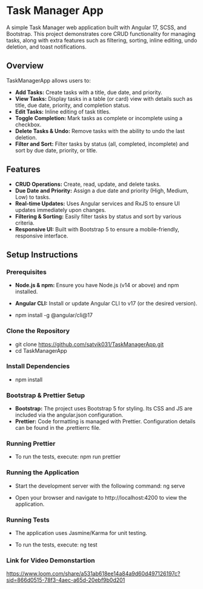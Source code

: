 # Task Manager App

A simple Task Manager web application built with Angular 17, SCSS, and Bootstrap. This project demonstrates core CRUD functionality for managing tasks, along with extra features such as filtering, sorting, inline editing, undo deletion, and toast notifications.

## Overview

TaskManagerApp allows users to:
- **Add Tasks:** Create tasks with a title, due date, and priority.
- **View Tasks:** Display tasks in a table (or card) view with details such as title, due date, priority, and completion status.
- **Edit Tasks:** Inline editing of task titles.
- **Toggle Completion:** Mark tasks as complete or incomplete using a checkbox.
- **Delete Tasks & Undo:** Remove tasks with the ability to undo the last deletion.
- **Filter and Sort:** Filter tasks by status (all, completed, incomplete) and sort by due date, priority, or title.

## Features

- **CRUD Operations:** Create, read, update, and delete tasks.
- **Due Date and Priority:** Assign a due date and priority (High, Medium, Low) to tasks.
- **Real-time Updates:** Uses Angular services and RxJS to ensure UI updates immediately upon changes.
- **Filtering & Sorting:** Easily filter tasks by status and sort by various criteria.
- **Responsive UI:** Built with Bootstrap 5 to ensure a mobile-friendly, responsive interface.

## Setup Instructions

### Prerequisites
- **Node.js & npm:** Ensure you have Node.js (v14 or above) and npm installed.

- **Angular CLI:** Install or update Angular CLI to v17 (or the desired version).

- npm install -g @angular/cli@17

### Clone the Repository
- git clone https://github.com/satvik031/TaskManagerApp.git 
- cd TaskManagerApp

### Install Dependencies
- npm install

### Bootstrap & Prettier Setup
- **Bootstrap:** The project uses Bootstrap 5 for styling. Its CSS and JS are included via the angular.json configuration.
- **Prettier:** Code formatting is managed with Prettier. Configuration details can be found in the .prettierrc file.

### Running Prettier
- To run the tests, execute: npm run prettier

### Running the Application
- Start the development server with the following command: ng serve

- Open your browser and navigate to http://localhost:4200 to view the application.

### Running Tests
- The application uses Jasmine/Karma for unit testing. 

- To run the tests, execute: ng test

### Link for Video Demonstartion 
https://www.loom.com/share/a531ab618ee14a84a9d60d497126197c?sid=866d0515-78f3-4aec-a65d-20ebf9b0d201






